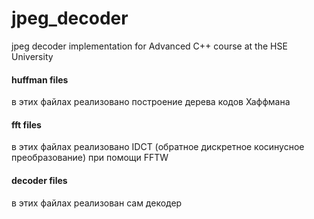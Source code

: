 # jpeg_decoder
jpeg decoder implementation for Advanced C++ course at the HSE University

#### huffman files
в этих файлах реализовано построение дерева кодов Хаффмана

#### fft files
в этих файлах реализовано IDCT (обратное дискретное косинусное преобразование) при помощи FFTW

#### decoder files
в этих файлах реализован сам декодер
